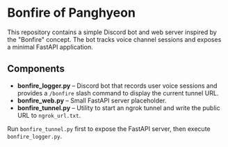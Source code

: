 # Bonfire of Panghyeon

This repository contains a simple Discord bot and web server inspired by the "Bonfire" concept. The bot tracks voice channel sessions and exposes a minimal FastAPI application.

## Components

- **bonfire_logger.py** – Discord bot that records user voice sessions and provides a `/bonfire` slash command to display the current tunnel URL.
- **bonfire_web.py** – Small FastAPI server placeholder.
- **bonfire_tunnel.py** – Utility to start an ngrok tunnel and write the public URL to `ngrok_url.txt`.

Run `bonfire_tunnel.py` first to expose the FastAPI server, then execute `bonfire_logger.py`.
